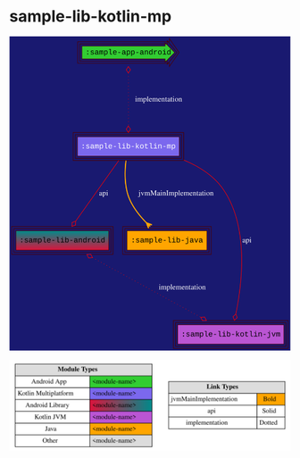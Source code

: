 # sample-lib-kotlin-mp

<!--region chart-->
![chart](atlas/chart.svg)

![legend](../atlas/legend.svg)
<!--endregion-->
